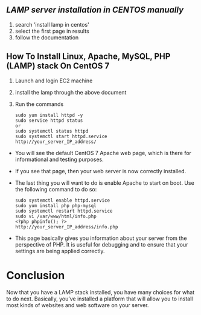## _LAMP server installation in CENTOS manually_

1. search 'install lamp in centos'
2. select the first page in results
3. follow the documentation

## How To Install Linux, Apache, MySQL, PHP (LAMP) stack On CentOS 7

1. Launch and login EC2 machine
2. install the lamp through the above document
3. Run the commands 

    ```
    sudo yum install httpd -y
    sudo service httpd status
    or 
    sudo systemctl status httpd
    sudo systemctl start httpd.service
    http://your_server_IP_address/

    ```  
* You will see the default CentOS 7 Apache web page, which is there for informational and testing purposes.
* If you see that page, then your web server is now correctly installed.
* The last thing you will want to do is enable Apache to start on boot. Use the following command to do so:

    ```
    sudo systemctl enable httpd.service
    sudo yum install php php-mysql
    sudo systemctl restart httpd.service
    sudo vi /var/www/html/info.php
    <?php phpinfo(); ?>
    http://your_server_IP_address/info.php
    ```

    
* This page basically gives you information about your server from the perspective of PHP. It is useful for debugging and to ensure that your settings are being applied correctly.
# Conclusion
Now that you have a LAMP stack installed, you have many choices for what to do next. Basically, you’ve installed a platform that will allow you to install most kinds of websites and web software on your server.

        
